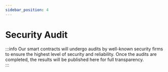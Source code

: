 ```yaml
---
sidebar_position: 4
---
```

# Security Audit
:::info
Our smart contracts will undergo audits by well-known security firms to ensure the highest level of security and reliability. Once the audits are completed, the results will be published here for full transparency.  
:::